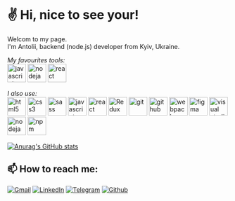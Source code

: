 # :v: **Hi, nice to see your!** # 

Welcom to my page.  
I'm Antolii, backend (node.js) developer from Kyiv, Ukraine.

*My favourites tools:*   
[<img src="https://img.icons8.com/color/48/000000/javascript--v1.png" alt="javascript" height='42px'/>](https://developer.mozilla.org/en-US/docs/Web/JavaScript 'Java Script')  [<img src="https://img.icons8.com/color/96/000000/nodejs.png" alt="nodeja" height='42px'/>](https://nodejs.org/en/ 'Node.js')  [<img src="https://img.icons8.com/color/48/000000/react-native.png" alt="react" height='42px' />](https://reactjs.org/ 'React.js')    

*I also use:*  
[<img src="https://img.icons8.com/color/48/000000/html-5--v1.png" alt="html5" height='42px'/>](https://en.wikipedia.org/wiki/HTML 'HTML5')  [<img src="https://img.icons8.com/color/48/000000/css3.png" alt="css3" height='42px' />](https://en.wikipedia.org/wiki/CSS 'CSS3')  [<img src="https://img.icons8.com/color/48/000000/sass.png" alt="sass" height='42px' />](https://sass-lang.com/ 'SASS')  [<img src="https://img.icons8.com/color/48/000000/javascript--v1.png" alt="javascript" height='42px'/>](https://developer.mozilla.org/en-US/docs/Web/JavaScript 'Java Script')  [<img src="https://img.icons8.com/color/48/000000/react-native.png" alt="react" height='42px' />](https://reactjs.org/ 'React.js')  [<img src="https://img.icons8.com/color/48/000000/redux.png" alt="Redux" height='42px' />](https://redux.js.org/ 'Redux')   [<img src="https://img.icons8.com/color/48/000000/git.png" alt="git" height='42px' />](https://git-scm.com/ 'Git')   [<img src="https://img.icons8.com/color-glass/48/000000/github.png" alt="github" height='42px' />](https://github.com/ 'GitHub')  [<img src="https://img.icons8.com/dusk/64/000000/webpack.png" alt="webpack" height ="42px" />](https://webpack.js.org 'Webpack')  [<img src="https://img.icons8.com/color/48/000000/figma--v1.png" alt="figma" height='42px' />](https://www.figma.com/ 'Figma')  [<img src="https://img.icons8.com/color/48/000000/visual-studio-code-2019.png" alt="visual studio code" height='42px'/>](https://code.visualstudio.com/ 'Visual Studio Code')  [<img src="https://img.icons8.com/color/96/000000/nodejs.png" alt="nodeja" height='42px'/>](https://nodejs.org/en/ 'Node.js') [<img src="https://img.icons8.com/color/48/000000/npm.png" alt="npm" height='42px' />](https://www.npmjs.com/ 'NPM')


[![Anurag's GitHub stats](https://github-readme-stats.vercel.app/api?username=Anatoliy-Mostovoy&hide=issues,contribs&show_icons=true&&theme=tokyonight&include_all_commits=true)](https://github.com/anuraghazra/github-readme-stats)

## 📫 How to reach me:
<a href="mailto:mostovoyanatoliy@gmail.com" rel="noopener noreferrer" target="_blank"><img alt="Gmail" src="https://img.shields.io/badge/Gmail-D14836?&logo=gmail&logoColor=white" /></a>
<a href="https://www.linkedin.com/in/anatolii-mostovyi/" rel="noopener noreferrer" target="_blank"><img alt="LinkedIn" src="https://img.shields.io/badge/linkedin-0077B5?&logo=linkedin&logoColor=white" /></a> 
<a href="https://t.me/TolikMost" rel="noopener noreferrer" target="_blank"><img alt="Telegram" src="https://img.shields.io/badge/Telegram-0088CC?logo=telegram&logoColor=white" /></a>
<a href="https://github.com/Anatoliy-Mostovoy" rel="noopener noreferrer" target="_blank"><img alt="Github" src="https://img.shields.io/badge/GitHub-333?logo=github&logoColor=white" /></a>

<!--
**Anatoliy-Mostovoy/Anatoliy-Mostovoy** is a ✨ _special_ ✨ repository because its `README.md` (this file) appears on your GitHub profile.
____
# Heder 1
## Header 2
### Headre 3
[![Top Langs](https://github-readme-stats.vercel.app/api/top-langs/?username=Anatoliy-Mostovoy&hide=handlebars,shell,scss)](https://github.com/anuraghazra/github-readme-stats)

https://github.com/GnuriaN/format-README/blob/master/emoji.md

https://github.com/anuraghazra/github-readme-stats

| **HTML** | CSS | JS | REACT | REDUX | NODEJS |

**bold**
*italic*
***tolik***
Here are some ideas to get you started:

[![Top Langs](https://github-readme-stats.vercel.app/api/top-langs/?username=Anatoliy-Mostovoy&hide=handlebars,shell)](https://github.com/anuraghazra/github-readme-stats)

- 🔭 I’m currently working on ...
- 🌱 I’m currently learning ...
- 👯 I’m looking to collaborate on ...
- 🤔 I’m looking for help with ...
- 💬 Ask me about ...
- 📫 How to reach me: ...
- 😄 Pronouns: ...
- ⚡ Fun fact: ...
[peloundg LinkdIn]()
![logo](<img src="https://img.icons8.com/color/48/000000/sass.png"/>)
![gif](https://i.gifer.com/39Cg.gif)
<img src = "https://upload.wikimedia.org/wikipedia/commons/thumb/9/99/Unofficial_JavaScript_logo_2.svg/1200px-Unofficial_JavaScript_logo_2.svg.png">

-->
